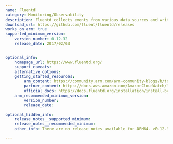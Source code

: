 ```yaml
---
name: Fluentd
category: Monitoring/Observability
description: Fluentd collects events from various data sources and writes them to files, RDBMS, NoSQL, IaaS, SaaS, Hadoop and so on. Fluentd helps to unify the logging infrastructure.
download_url: https://github.com/fluent/fluentd/releases
works_on_arm: true
supported_minimum_version:
    version_number: 0.12.32
    release_date: 2017/02/03


optional_info:
    homepage_url: https://www.fluentd.org/
    support_caveats:
    alternative_options:
    getting_started_resources:
        arm_content: https://community.arm.com/arm-community-blogs/b/tools-software-ides-blog/posts/enabling-cloud-native-experience-across-a-diverse-and-secure-edge-ecosystem
        partner_content: https://docs.aws.amazon.com/AmazonCloudWatch/latest/monitoring/Container-Insights-setup-logs.html
        official_docs: https://docs.fluentd.org/installation/install-by-gem
    arm_recommended_minimum_version:
        version_number:
        release_date:

optional_hidden_info:
    release_notes__supported_minimum:
    release_notes__recommended_minimum:
    other_info: There are no release notes available for ARM64. v0.12.32 successfully gets installed on the Neoverse N1 (Installed via gem). Before v0.12.32 version, installation issues are seen on both ARM64 and AMD64. The development/support of Fluentd v0.12 has been ended. [It is not recommended to use v0.12 for the deployment](https://docs.fluentd.org/v/0.12/). It is advised to use v1 for deployment.

---
```

